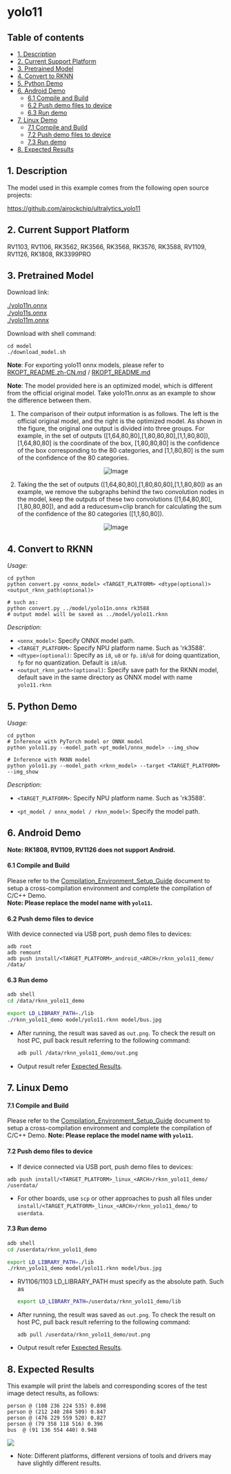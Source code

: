 # yolo11

## Table of contents

- [1. Description](#1-description)
- [2. Current Support Platform](#2-current-support-platform)
- [3. Pretrained Model](#3-pretrained-model)
- [4. Convert to RKNN](#4-convert-to-rknn)
- [5. Python Demo](#5-python-demo)
- [6. Android Demo](#6-android-demo)
  - [6.1 Compile and Build](#61-compile-and-build)
  - [6.2 Push demo files to device](#62-push-demo-files-to-device)
  - [6.3 Run demo](#63-run-demo)
- [7. Linux Demo](#7-linux-demo)
  - [7.1 Compile and Build](#71-compile-and-build)
  - [7.2 Push demo files to device](#72-push-demo-files-to-device)
  - [7.3 Run demo](#73-run-demo)
- [8. Expected Results](#8-expected-results)



## 1. Description

The model used in this example comes from the following open source projects:  

https://github.com/airockchip/ultralytics_yolo11



## 2. Current Support Platform

RV1103, RV1106, RK3562, RK3566, RK3568, RK3576, RK3588, RV1109, RV1126, RK1808, RK3399PRO



## 3. Pretrained Model

Download link: 

[./yolo11n.onnx](https://ftrg.zbox.filez.com/v2/delivery/data/95f00b0fc900458ba134f8b180b3f7a1/examples/yolo11/yolo11n.onnx)<br />[./yolo11s.onnx](https://ftrg.zbox.filez.com/v2/delivery/data/95f00b0fc900458ba134f8b180b3f7a1/examples/yolo11/yolo11s.onnx)<br />[./yolo11m.onnx](https://ftrg.zbox.filez.com/v2/delivery/data/95f00b0fc900458ba134f8b180b3f7a1/examples/yolo11/yolo11m.onnx)

Download with shell command:

```
cd model
./download_model.sh
```

**Note**: For exporting yolo11 onnx models, please refer to [RKOPT_README.zh-CN.md](https://github.com/airockchip/ultralytics_yolo11/blob/main/RKOPT_README.zh-CN.md) / [RKOPT_README.md](https://github.com/airockchip/ultralytics_yolo11/blob/main/RKOPT_README.md)


**Note**: The model provided here is an optimized model, which is different from the official original model. Take yolo11n.onnx as an example to show the difference between them.
1. The comparison of their output information is as follows. The left is the official original model, and the right is the optimized model. As shown in the figure, the original one output is divided into three groups. For example, in the set of outputs ([1,64,80,80],[1,80,80,80],[1,1,80,80]), [1,64,80,80] is the coordinate of the box, [1,80,80,80] is the confidence of the box corresponding to the 80 categories, and [1,1,80,80] is the sum of the confidence of the 80 categories.

<div align=center>
  <img src="./model_comparison/yolo11_output_comparison.jpg" alt="Image">
</div>

2. Taking the the set of outputs ([1,64,80,80],[1,80,80,80],[1,1,80,80]) as an example, we remove the subgraphs behind the two convolution nodes in the model, keep the outputs of these two convolutions ([1,64,80,80],[1,80,80,80]), and add a reducesum+clip branch for calculating the sum of the confidence of the 80 categories ([1,1,80,80]).

<div align=center>
  <img src="./model_comparison/yolo11_graph_comparison.jpg" alt="Image">
</div>


## 4. Convert to RKNN

*Usage:*

```shell
cd python
python convert.py <onnx_model> <TARGET_PLATFORM> <dtype(optional)> <output_rknn_path(optional)>

# such as: 
python convert.py ../model/yolo11n.onnx rk3588
# output model will be saved as ../model/yolo11.rknn
```

*Description:*

- `<onnx_model>`: Specify ONNX model path.
- `<TARGET_PLATFORM>`: Specify NPU platform name. Such as 'rk3588'.
- `<dtype>(optional)`: Specify as `i8`, `u8` or `fp`. `i8`/`u8` for doing quantization, `fp` for no quantization. Default is `i8`/`u8`.
- `<output_rknn_path>(optional)`: Specify save path for the RKNN model, default save in the same directory as ONNX model with name `yolo11.rknn`



## 5. Python Demo

*Usage:*

```shell
cd python
# Inference with PyTorch model or ONNX model
python yolo11.py --model_path <pt_model/onnx_model> --img_show

# Inference with RKNN model
python yolo11.py --model_path <rknn_model> --target <TARGET_PLATFORM> --img_show
```

*Description:*

- `<TARGET_PLATFORM>`: Specify NPU platform name. Such as 'rk3588'.

- `<pt_model / onnx_model / rknn_model>`: Specify the model path.



## 6. Android Demo

**Note: RK1808, RV1109, RV1126 does not support Android.**

#### 6.1 Compile and Build

Please refer to the [Compilation_Environment_Setup_Guide](../../docs/Compilation_Environment_Setup_Guide.md#android-platform) document to setup a cross-compilation environment and complete the compilation of C/C++ Demo.  
**Note: Please replace the model name with `yolo11`.**

#### 6.2 Push demo files to device

With device connected via USB port, push demo files to devices:

```shell
adb root
adb remount
adb push install/<TARGET_PLATFORM>_android_<ARCH>/rknn_yolo11_demo/ /data/
```

#### 6.3 Run demo

```sh
adb shell
cd /data/rknn_yolo11_demo

export LD_LIBRARY_PATH=./lib
./rknn_yolo11_demo model/yolo11.rknn model/bus.jpg
```

- After running, the result was saved as `out.png`. To check the result on host PC, pull back result referring to the following command: 

  ```sh
  adb pull /data/rknn_yolo11_demo/out.png
  ```

- Output result refer [Expected Results](#8-expected-results).



## 7. Linux Demo

#### 7.1 Compile and Build

Please refer to the [Compilation_Environment_Setup_Guide](../../docs/Compilation_Environment_Setup_Guide.md#linux-platform) document to setup a cross-compilation environment and complete the compilation of C/C++ Demo.
**Note: Please replace the model name with `yolo11`.**

#### 7.2 Push demo files to device

- If device connected via USB port, push demo files to devices:

```shell
adb push install/<TARGET_PLATFORM>_linux_<ARCH>/rknn_yolo11_demo/ /userdata/
```

- For other boards, use `scp` or other approaches to push all files under `install/<TARGET_PLATFORM>_linux_<ARCH>/rknn_yolo11_demo/` to `userdata`.

#### 7.3 Run demo

```sh
adb shell
cd /userdata/rknn_yolo11_demo

export LD_LIBRARY_PATH=./lib
./rknn_yolo11_demo model/yolo11.rknn model/bus.jpg
```

- RV1106/1103 LD_LIBRARY_PATH must specify as the absolute path. Such as 

  ```sh
  export LD_LIBRARY_PATH=/userdata/rknn_yolo11_demo/lib
  ```

- After running, the result was saved as `out.png`. To check the result on host PC, pull back result referring to the following command: 

  ```
  adb pull /userdata/rknn_yolo11_demo/out.png
  ```

- Output result refer [Expected Results](#8-expected-results).



## 8. Expected Results

This example will print the labels and corresponding scores of the test image detect results, as follows:

```
person @ (108 236 224 535) 0.898
person @ (212 240 284 509) 0.847
person @ (476 229 559 520) 0.827
person @ (79 358 118 516) 0.396
bus  @ (91 136 554 440) 0.948
```

<img src="result.png">

- Note: Different platforms, different versions of tools and drivers may have slightly different results.
